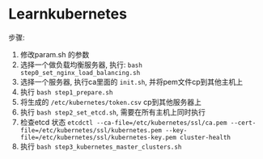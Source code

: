 # Learnkubernetes
步骤:
1. 修改param.sh 的参数
2. 选择一个做负载均衡服务器, 执行: `bash step0_set_nginx_load_balancing.sh`
3. 选择一个服务器, 执行ca里面的 `init.sh`, 并将pem文件cp到其他主机上
4. 执行 `bash step1_prepare.sh`
5. 将生成的 `/etc/kubernetes/token.csv` cp到其他服务器上
6. 执行 `bash step2_set_etcd.sh`, 需要在所有主机上同时执行
7. 检查etcd 状态 `etcdctl --ca-file=/etc/kubernetes/ssl/ca.pem --cert-file=/etc/kubernetes/ssl/kubernetes.pem --key-file=/etc/kubernetes/ssl/kubernetes-key.pem cluster-health`
8. 执行 `bash step3_kubernetes_master_clusters.sh`

